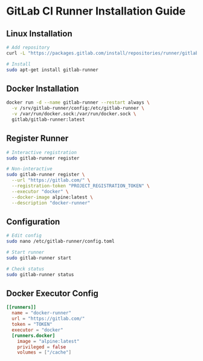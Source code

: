 # GitLab CI Runner Installation Guide

## Linux Installation
```bash
# Add repository
curl -L "https://packages.gitlab.com/install/repositories/runner/gitlab-runner/script.deb.sh" | sudo bash

# Install
sudo apt-get install gitlab-runner
```

## Docker Installation
```bash
docker run -d --name gitlab-runner --restart always \
  -v /srv/gitlab-runner/config:/etc/gitlab-runner \
  -v /var/run/docker.sock:/var/run/docker.sock \
  gitlab/gitlab-runner:latest
```

## Register Runner
```bash
# Interactive registration
sudo gitlab-runner register

# Non-interactive
sudo gitlab-runner register \
  --url "https://gitlab.com/" \
  --registration-token "PROJECT_REGISTRATION_TOKEN" \
  --executor "docker" \
  --docker-image alpine:latest \
  --description "docker-runner"
```

## Configuration
```bash
# Edit config
sudo nano /etc/gitlab-runner/config.toml

# Start runner
sudo gitlab-runner start

# Check status
sudo gitlab-runner status
```

## Docker Executor Config
```toml
[[runners]]
  name = "docker-runner"
  url = "https://gitlab.com/"
  token = "TOKEN"
  executor = "docker"
  [runners.docker]
    image = "alpine:latest"
    privileged = false
    volumes = ["/cache"]
```
